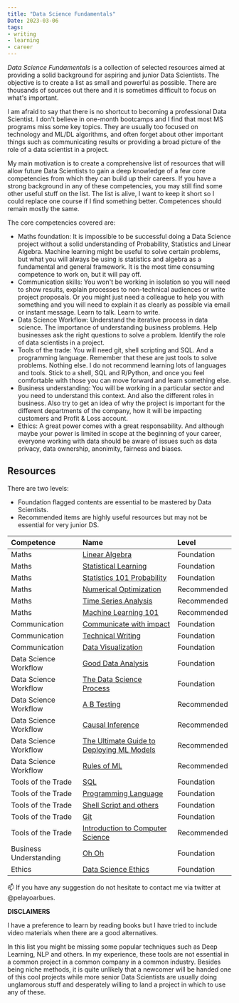 ```yaml
---
title: "Data Science Fundamentals"
Date: 2023-03-06
tags: 
- writing 
- learning
- career
---
```


*Data Science Fundamentals* is a collection of selected resources aimed at providing a solid background for aspiring and junior Data Scientists. The objective is to create a list as small and powerful as possible. There are thousands of sources out there and it is sometimes difficult to focus on what's important.

I am afraid to say that there is no shortcut to becoming a professional Data Scientist. I don't believe in one-month bootcamps and I find that most MS programs miss some key topics. They are usually too focused on technology and ML/DL algorithms, and often forget about other important things such as communicating results or providing a broad picture of the role of a data scientist in a project.

My main motivation is to create a comprehensive list of resources that will allow future Data Scientists to gain a deep knowledge of a few core competencies from which they can build up their careers. If you have a strong background in any of these competencies, you may still find some other useful stuff on the list. The list is alive, I want to keep it short so I could replace one course if I find something better. Competences should remain mostly the same.

The core competencies covered are:

- Maths foundation: It is impossible to be successful doing a Data Science project without a solid understanding of Probability, Statistics and Linear Algebra. Machine learning might be useful to solve certain problems, but what you will always be using is statistics and algebra as a fundamental and general framework. It is the most time consuming competence to work on, but it will pay off.
- Communication skills: You won't be working in isolation so you will need to show results, explain processes to non-technical audiences or write project proposals. Or you might just need a colleague to help you with something and you will need to explain it as clearly as possible via email or instant message. Learn to talk. Learn to write.
- Data Science Workflow: Understand the iterative process in data science. The importance of understanding business problems. Help businesses ask the right questions to solve a problem. Identify the role of data scientists in a project.
- Tools of the trade: You will need git, shell scripting and SQL. And a programming language. Remember that these are just tools to solve problems. Nothing else. I do not recommend learning lots of languages and tools. Stick to a shell, SQL and R/Python, and once you feel comfortable with those you can move forward and learn something else.
- Business understanding: You will be working in a particular sector and you need to understand this context. And also the different roles in business. Also try to get an idea of why the project is important for the different departments of the company, how it will be impacting customers and Profit & Loss account.
- Ethics: A great power comes with a great responsability. And although maybe your power is limited in scope at the beginning of your career, everyone working with data should be aware of issues such as data privacy, data ownership, anonimity, fairness and biases.

## Resources

There are two levels: 

- Foundation flagged contents are essential to be mastered by Data Scientists.
- Recommended items are highly useful resources but may not be essential for very junior DS.

| Competence             | Name                                                                                                                                                              | Level       |
|:---------------------- |:----------------------------------------------------------------------------------------------------------------------------------------------------------------- |:----------- |
| Maths                  | [Linear Algebra](attachments/Data%20Science%20Fundamentals/Resources/Linear%20Algebra.md)                                                                 | Foundation  |
| Maths                  | [Statistical Learning](attachments/Data%20Science%20Fundamentals/Resources/Statistical%20Learning.md)                                                     | Foundation  |
| Maths                  | [Statistics 101 Probability](attachments/Data%20Science%20Fundamentals/Resources/Statistics%20101%20Probability.md)                                       | Foundation  |
| Maths                  | [Numerical Optimization](attachments/Data%20Science%20Fundamentals/Resources/Numerical%20Optimization.md)                                           | Recommended |
| Maths                  | [Time Series Analysis](attachments/Data%20Science%20Fundamentals/Resources/Time%20Series%20Analysis.md)                                                   | Recommended |
| Maths                  | [Machine Learning 101](attachments/Data%20Science%20Fundamentals/Resources/Machine%20Learning%20101.md)                                                   | Recommended |
| Communication          | [Communicate with impact](attachments/Data%20Science%20Fundamentals/Resources/Communicate%20with%20impact.md)                                             | Foundation  |
| Communication          | [Technical Writing](attachments/Data%20Science%20Fundamentals/Resources/Technical%20Writing.md)                                                           | Foundation  |
| Communication          | [Data Visualization](attachments/Data%20Science%20Fundamentals/Resources/Data%20Visualization.md)                                                         | Foundation  |
| Data Science Workflow  | [Good Data Analysis](attachments/Data%20Science%20Fundamentals/Resources/Good%20Data%20Analysis.md)                                                       | Foundation  |
| Data Science Workflow  | [The Data Science Process](attachments/Data%20Science%20Fundamentals/Resources/The%20Data%20Science%20Process.md)                                         | Foundation  |
| Data Science Workflow  | [A B Testing](attachments/Data%20Science%20Fundamentals/Resources/A%20B%20Testing.md)                                                                     | Recommended |
| Data Science Workflow  | [Causal Inference](attachments/Data%20Science%20Fundamentals/Resources/Causal%20Inference.md)                                                       | Recommended |                                                                    
| Data Science Workflow  | [The Ultimate Guide to Deploying ML Models](attachments/Data%20Science%20Fundamentals/Resources/The%20Ultimate%20Guide%20to%20Deploying%20ML%20Models.md) | Recommended |
| Data Science Workflow  | [Rules of ML](attachments/Data%20Science%20Fundamentals/Resources/Rules%20of%20ML.md)                                                                     | Recommended |
| Tools of the Trade     | [SQL](attachments/Data%20Science%20Fundamentals/Resources/SQL.md)                                                                                         | Foundation  |
| Tools of the Trade     | [Programming Language](attachments/Data%20Science%20Fundamentals/Resources/Programming%20Language.md)                                                     | Foundation  |
| Tools of the Trade     | [Shell Script and others](attachments/Data%20Science%20Fundamentals/Resources/Shell%20Script%20and%20others.md)                                           | Foundation  |
| Tools of the Trade     | [Git](attachments/Data%20Science%20Fundamentals/Resources/Git.md)                                                                                         | Foundation  |
| Tools of the Trade     | [Introduction to Computer Science](attachments/Data%20Science%20Fundamentals/Resources/Introduction%20to%20Computer%20Science.md)                         | Recommended |
| Business Understanding | [Oh Oh](attachments/Data%20Science%20Fundamentals/Resources/Oh%20Oh.md)                                                                                   | Foundation  |
| Ethics                 | [Data Science Ethics](attachments/Data%20Science%20Fundamentals/Resources/Data%20Science%20Ethics.md)                                                     | Foundation  |


📫 If you have any suggestion do not hesitate to contact me via twitter at @pelayoarbues. 

**DISCLAIMERS**

I have a preference to learn by reading books but I have tried to include video materials when there are a good alternatives. 

In this list you might be missing some popular techniques such as Deep Learning, NLP and others. In my experience, these tools are not essential in a common project in a common company in a common industry. Besides being niche methods, it is quite unlikely that a newcomer will be handed one of this cool projects while more senior Data Scientists are usually doing unglamorous stuff and desperately willing to land a project in which to use any of these.